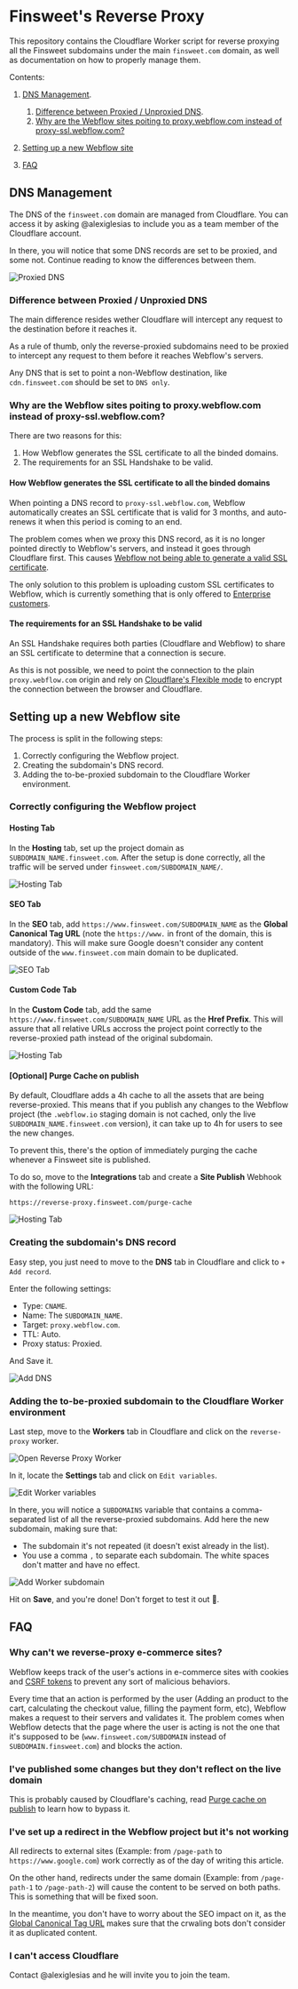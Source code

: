 # Finsweet's Reverse Proxy

This repository contains the Cloudflare Worker script for reverse proxying all the Finsweet subdomains under the main `finsweet.com` domain, as well as documentation on how to properly manage them.

Contents:

1. [DNS Management](#dns-management).

   1. [Difference between Proxied / Unproxied DNS](#difference-between-proxied--unproxied-dns).
   2. [Why are the Webflow sites poiting to proxy.webflow.com instead of proxy-ssl.webflow.com?](#why-are-the-webflow-sites-poiting-to-proxywebflowcom-instead-of-proxy-sslwebflowcom)

2. [Setting up a new Webflow site](#setting-up-a-new-webflow-site)

3. [FAQ](#faq)

## DNS Management

The DNS of the `finsweet.com` domain are managed from Cloudflare. You can access it by asking @alexiglesias to include you as a team member of the Cloudflare account.

In there, you will notice that some DNS records are set to be proxied, and some not. Continue reading to know the differences between them.

![Proxied DNS](./images/proxied-dns-list.png)

### Difference between Proxied / Unproxied DNS

The main difference resides wether Cloudflare will intercept any request to the destination before it reaches it.

As a rule of thumb, only the reverse-proxied subdomains need to be proxied to intercept any request to them before it reaches Webflow's servers.

Any DNS that is set to point a non-Webflow destination, like `cdn.finsweet.com` should be set to `DNS only`.

### Why are the Webflow sites poiting to proxy.webflow.com instead of proxy-ssl.webflow.com?

There are two reasons for this:

1.  How Webflow generates the SSL certificate to all the binded domains.
2.  The requirements for an SSL Handshake to be valid.

#### How Webflow generates the SSL certificate to all the binded domains

When pointing a DNS record to `proxy-ssl.webflow.com`, Webflow automatically creates an SSL certificate that is valid for 3 months, and auto-renews it when this period is coming to an end.

The problem comes when we proxy this DNS record, as it is no longer pointed directly to Webflow's servers, and instead it goes through Cloudflare first. This causes [Webflow not being able to generate a valid SSL certificate](https://forum.webflow.com/t/error-525-ssl-handshake-failed/73756/2).

The only solution to this problem is uploading custom SSL certificates to Webflow, which is currently something that is only offered to [Enterprise customers](https://university.webflow.com/lesson/ssl-hosting#upload-a-custom-ssl-certificate).

#### The requirements for an SSL Handshake to be valid

An SSL Handshake requires both parties (Cloudflare and Webflow) to share an SSL certificate to determine that a connection is secure.

As this is not possible, we need to point the connection to the plain `proxy.webflow.com` origin and rely on [Cloudflare's Flexible mode](https://support.cloudflare.com/hc/en-us/articles/200170416-End-to-end-HTTPS-with-Cloudflare-Part-3-SSL-options#h_4e0d1a7c-eb71-4204-9e22-9d3ef9ef7fef) to encrypt the connection between the browser and Cloudflare.

## Setting up a new Webflow site

The process is split in the following steps:

1. Correctly configuring the Webflow project.
2. Creating the subdomain's DNS record.
3. Adding the to-be-proxied subdomain to the Cloudflare Worker environment.

### Correctly configuring the Webflow project

#### Hosting Tab

In the **Hosting** tab, set up the project domain as `SUBDOMAIN_NAME.finsweet.com`. After the setup is done correctly, all the traffic will be served under `finsweet.com/SUBDOMAIN_NAME/`.

![Hosting Tab](./images/hosting-tab.PNG)

#### SEO Tab

In the **SEO** tab, add `https://www.finsweet.com/SUBDOMAIN_NAME` as the **Global Canonical Tag URL** (note the `https://www.` in front of the domain, this is mandatory).
This will make sure Google doesn't consider any content outside of the `www.finsweet.com` main domain to be duplicated.

![SEO Tab](./images/canonical-tag.PNG)

#### Custom Code Tab

In the **Custom Code** tab, add the same `https://www.finsweet.com/SUBDOMAIN_NAME` URL as the **Href Prefix**.
This will assure that all relative URLs accross the project point correctly to the reverse-proxied path instead of the original subdomain.

![Hosting Tab](./images/custom-code-tab.PNG)

#### [Optional] Purge Cache on publish

By default, Cloudflare adds a 4h cache to all the assets that are being reverse-proxied. This means that if you publish any changes to the Webflow project (the `.webflow.io` staging domain is not cached, only the live `SUBDOMAIN_NAME.finsweet.com` version), it can take up to 4h for users to see the new changes.

To prevent this, there's the option of immediately purging the cache whenever a Finsweet site is published.

To do so, move to the **Integrations** tab and create a **Site Publish** Webhook with the following URL:

```
https://reverse-proxy.finsweet.com/purge-cache
```

![Hosting Tab](./images/site-publish-webhook.PNG)

### Creating the subdomain's DNS record

Easy step, you just need to move to the **DNS** tab in Cloudflare and click to `+ Add record`.

Enter the following settings:

- Type: `CNAME`.
- Name: The `SUBDOMAIN_NAME`.
- Target: `proxy.webflow.com`.
- TTL: Auto.
- Proxy status: Proxied.

And Save it.

![Add DNS](./images/add-dns.png)

### Adding the to-be-proxied subdomain to the Cloudflare Worker environment

Last step, move to the **Workers** tab in Cloudflare and click on the `reverse-proxy` worker.

![Open Reverse Proxy Worker](./images/open-worker.png)

In it, locate the **Settings** tab and click on `Edit variables`.

![Edit Worker variables](./images/edit-worker-variables.png)

In there, you will notice a `SUBDOMAINS` variable that contains a comma-separated list of all the reverse-proxied subdomains. Add here the new subdomain, making sure that:

- The subdomain it's not repeated (it doesn't exist already in the list).
- You use a comma `,` to separate each subdomain. The white spaces don't matter and have no effect.

![Add Worker subdomain](./images/add-subdomain-worker.png)

Hit on **Save**, and you're done! Don't forget to test it out 💪.

## FAQ

### Why can't we reverse-proxy e-commerce sites?

Webflow keeps track of the user's actions in e-commerce sites with cookies and [CSRF tokens](https://portswigger.net/web-security/csrf/tokens) to prevent any sort of malicious behaviors.

Every time that an action is performed by the user (Adding an product to the cart, calculating the checkout value, filling the payment form, etc), Webflow makes a request to their servers and validates it. The problem comes when Webflow detects that the page where the user is acting is not the one that it's supposed to be (`www.finsweet.com/SUBDOMAIN` instead of `SUBDOMAIN.finsweet.com`) and blocks the action.

### I've published some changes but they don't reflect on the live domain

This is probably caused by Cloudflare's caching, read [Purge cache on publish](#optional-purge-cache-on-publish) to learn how to bypass it.

### I've set up a redirect in the Webflow project but it's not working

All redirects to external sites (Example: from `/page-path` to `https://www.google.com`) work correctly as of the day of writing this article.

On the other hand, redirects under the same domain (Example: from `/page-path-1` to `/page-path-2`) will cause the content to be served on both paths. This is something that will be fixed soon.

In the meantime, you don't have to worry about the SEO impact on it, as the [Global Canonical Tag URL](#seo-tab) makes sure that the crwaling bots don't consider it as duplicated content.

### I can't access Cloudflare

Contact @alexiglesias and he will invite you to join the team.
